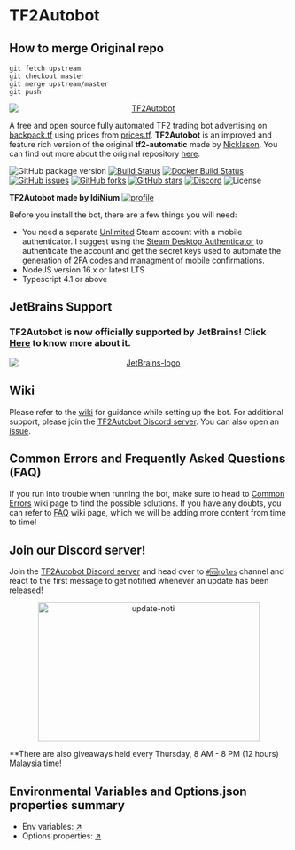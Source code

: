 # TF2Autobot

## How to merge Original repo
```
git fetch upstream
git checkout master
git merge upstream/master
git push
```

<div align="center"><a href="https://autobot.tf/"><img src="https://user-images.githubusercontent.com/47635037/100915844-e05e7380-350f-11eb-96f1-6d61141c4a44.png" alt="TF2Autobot" style="display: block; margin-left: auto; margin-right: auto;"></a></div>


A free and open source fully automated TF2 trading bot advertising on [backpack.tf](https://backpack.tf) using prices from [prices.tf](https://prices.tf).
**TF2Autobot** is an improved and feature rich version of the original **tf2-automatic** made by [Nicklason](https://github.com/Nicklason). You can find out more about the original repository [here](https://github.com/Nicklason/tf2-automatic).

![GitHub package version](https://img.shields.io/github/package-json/v/idinium96/tf2autobot.svg)
[![Build Status](https://img.shields.io/github/workflow/status/idinium96/tf2autobot/CI/development)](https://github.com/idinium96/tf2autobot/actions)
[![Docker Build Status](https://img.shields.io/github/workflow/status/idinium96/tf2autobot/Docker/development?label=docker%20build)](https://github.com/idinium96/tf2autobot/actions)
[![GitHub issues](https://img.shields.io/github/issues/idinium96/tf2autobot)](https://github.com/idinium96/tf2autobot/issues)
[![GitHub forks](https://img.shields.io/github/forks/idinium96/tf2autobot)](https://github.com/idinium96/tf2autobot/network/members)
[![GitHub stars](https://img.shields.io/github/stars/idinium96/tf2autobot)](https://github.com/idinium96/tf2autobot/stargazers)
[![Discord](https://img.shields.io/discord/664971400678998016.svg)](https://discord.gg/4k5tmMkXjB)
![License](https://img.shields.io/github/license/idinium96/tf2autobot)

**TF2Autobot made by IdiNium**
[![profile](https://user-images.githubusercontent.com/47635037/112201149-edcc7480-8c4a-11eb-9756-fcf1509a74d0.png)](https://backpack.tf/profiles/76561198013127982)

Before you install the bot, there are a few things you will need:

-   You need a separate [Unlimited](https://support.steampowered.com/kb_article.php?ref=3330-IAGK-7663) Steam account with a mobile authenticator. I suggest using the [Steam Desktop Authenticator](https://github.com/Jessecar96/SteamDesktopAuthenticator) to authenticate the account and get the secret keys used to automate the generation of 2FA codes and managment of mobile confirmations.
-   NodeJS version 16.x or latest LTS
-   Typescript 4.1 or above

## JetBrains Support

### TF2Autobot is now officially supported by JetBrains! Click [Here](https://www.jetbrains.com/?from=TF2Autobot) to know more about it.

<a href="https://www.jetbrains.com/?from=TF2Autobot">
<div align="center"><img src="https://user-images.githubusercontent.com/47635037/100720405-e877bf80-33f8-11eb-8929-adeddebd3435.png" alt="JetBrains-logo" style="display: block; margin-left: auto; margin-right: auto;"></div>
</a>


## Wiki

Please refer to the [wiki](https://github.com/idinium96/tf2autobot/wiki) for guidance while setting up the bot. For additional support, please join the [TF2Autobot Discord server](https://discord.gg/4k5tmMkXjB). You can also open an [issue](https://github.com/idinium96/tf2autobot/issues/new/choose).

## Common Errors and Frequently Asked Questions (FAQ)

If you run into trouble when running the bot, make sure to head to [Common Errors](https://github.com/idinium96/tf2autobot/wiki/Common-Errors) wiki page to find the possible solutions. If you have any doubts, you can refer to [FAQ](https://github.com/idinium96/tf2autobot/wiki/FAQ) wiki page, which we will be adding more content from time to time!

## Join our Discord server!

Join the [TF2Autobot Discord server](https://discord.gg/4k5tmMkXjB) and head over to [`#🆚roles`](https://discordapp.com/channels/664971400678998016/719391430669500447/771188962550611988) channel and react to the first message to get notified whenever an update has been released!

<div align="center"><img src="https://user-images.githubusercontent.com/47635037/112201587-5fa4be00-8c4b-11eb-8757-86d176e27086.png" alt="update-noti" style="display:block;margin-left:auto;margin-right:auto;width:400px;height:250px;"></div>

\*\*There are also giveaways held every Thursday, 8 AM - 8 PM (12 hours) Malaysia time!

## Environmental Variables and Options.json properties summary

- Env variables: [↗](https://github.com/TF2Autobot/tf2autobot/wiki/Configuring-the-bot)
- Options properties: [↗](https://github.com/TF2Autobot/tf2autobot/wiki/Configure-your-options.json-file)
